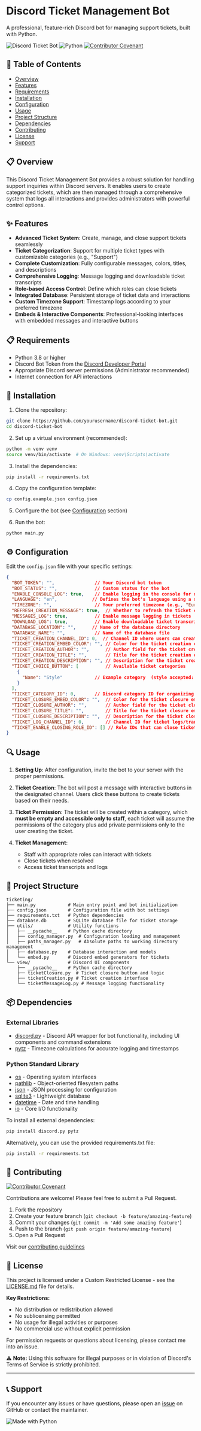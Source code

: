 # Discord Ticket Management Bot

A professional, feature-rich Discord bot for managing support tickets, built with Python.

![Discord Ticket Bot](https://img.shields.io/badge/Discord-Ticket%20Bot-7289DA?style=for-the-badge&logo=discord&logoColor=white)
![Python](https://img.shields.io/badge/Python-3.8+-3776AB?style=for-the-badge&logo=python&logoColor=white)
[![Contributor Covenant](https://img.shields.io/badge/Contributor%20Covenant-2.1-4baaaa.svg)](CODE_OF_CONDUCT.md)

## 📑 Table of Contents

- [Overview](#-overview)
- [Features](#-features)
- [Requirements](#-requirements)
- [Installation](#-installation)
- [Configuration](#%EF%B8%8F-configuration)
- [Usage](#-usage)
- [Project Structure](#-project-structure)
- [Dependencies](#-dependencies)
- [Contributing](#-contributing)
- [License](#-license)
- [Support](#-support)

## 📋 Overview

This Discord Ticket Management Bot provides a robust solution for handling support inquiries within Discord servers. It enables users to create categorized tickets, which are then managed through a comprehensive system that logs all interactions and provides administrators with powerful control options.

## ✨ Features

- **Advanced Ticket System**: Create, manage, and close support tickets seamlessly
- **Ticket Categorization**: Support for multiple ticket types with customizable categories (e.g., "Support")
- **Complete Customization**: Fully configurable messages, colors, titles, and descriptions
- **Comprehensive Logging**: Message logging and downloadable ticket transcripts
- **Role-based Access Control**: Define which roles can close tickets
- **Integrated Database**: Persistent storage of ticket data and interactions
- **Custom Timezone Support**: Timestamp logs according to your preferred timezone
- **Embeds & Interactive Components**: Professional-looking interfaces with embedded messages and interactive buttons

## 📋 Requirements

- Python 3.8 or higher
- Discord Bot Token from the [Discord Developer Portal](https://discord.com/developers/applications)
- Appropriate Discord server permissions (Administrator recommended)
- Internet connection for API interactions

## 🚀 Installation

1. Clone the repository:
```bash
git clone https://github.com/yourusername/discord-ticket-bot.git
cd discord-ticket-bot
```

2. Set up a virtual environment (recommended):
```bash
python -m venv venv
source venv/bin/activate  # On Windows: venv\Scripts\activate
```

3. Install the dependencies:
```bash
pip install -r requirements.txt
```

4. Copy the configuration template:
```bash
cp config.example.json config.json
```

5. Configure the bot (see [Configuration](#configuration) section)

6. Run the bot:
```bash
python main.py
```

## ⚙️ Configuration

Edit the `config.json` file with your specific settings:

```json
{
  "BOT_TOKEN": "",               // Your Discord bot token
  "BOT_STATUS": "",              // Custom status for the bot
  "ENABLE_CONSOLE_LOG": true,    // Enable logging in the console for debugging and informational messages
  "LANGUAGE": "en",             // Defines the bot's language using a standard ISO 639-1 code (e.g., "en" for English, "fa" for Persian, "es" for Spanish).
  "TIMEZONE": "",                // Your preferred timezone (e.g., "Europe/London")
  "REFRESH_CREATION_MESSAGE": true,  // Whether to refresh the ticket creation message on startup
  "MESSAGES_LOG": true,          // Enable message logging in tickets
  "DOWNLOAD_LOG": true,          // Enable downloadable ticket transcripts
  "DATABASE_LOCATION": "",      // Name of the database directory
  "DATABASE_NAME": "",           // Name of the database file
  "TICKET_CREATION_CHANNEL_ID": 0,  // Channel ID where users can create tickets
  "TICKET_CREATION_EMBED_COLOR": "", // Color for the ticket creation embed (HEX) (e.g., 0xffffff)
  "TICKET_CREATION_AUTHOR": "",      // Author field for the ticket creation embed
  "TICKET_CREATION_TITLE": "",       // Title for the ticket creation embed
  "TICKET_CREATION_DESCRIPTION": "", // Description for the ticket creation embed
  "TICKET_CHOICE_BUTTON": [          // Available ticket categories
    {
      "Name": "Style"            // Example category  (style accepted: Primary, Secondary, Success, Danger)
    }
  ],
  "TICKET_CATEGORY_ID": 0,       // Discord category ID for organizing ticket channels
  "TICKET_CLOSURE_EMBED_COLOR": "",  // Color for the ticket closure embed
  "TICKET_CLOSURE_AUTHOR": "",       // Author field for the ticket closure embed
  "TICKET_CLOSURE_TITLE": "",        // Title for the ticket closure embed
  "TICKET_CLOSURE_DESCRIPTION": "",  // Description for the ticket closure embed
  "TICKET_LOG_CHANNEL_ID": 0,        // Channel ID for ticket logs/transcripts
  "TICKET_ENABLE_CLOSING_ROLE_ID": [] // Role IDs that can close tickets (e.g., [1111, 2222])
}
```

## 🔍 Usage

1. **Setting Up**: After configuration, invite the bot to your server with the proper permissions.

2. **Ticket Creation**: The bot will post a message with interactive buttons in the designated channel. Users click these buttons to create tickets based on their needs.

3. **Ticket Permission**: The ticket will be created within a category, which **must be empty and accessible only to staff**, each ticket will assume the permissions of the category plus add private permissions only to the user creating the ticket.

4. **Ticket Management**: 
   - Staff with appropriate roles can interact with tickets
   - Close tickets when resolved
   - Access ticket transcripts and logs

## 📁 Project Structure

```
ticketing/
├── main.py            # Main entry point and bot initialization
├── config.json        # Configuration file with bot settings
├── requirements.txt   # Python dependencies
├── database.db        # SQLite database file for ticket storage
├── utils/             # Utility functions
│   ├── __pycache__    # Python cache directory
│   ├── config_manager.py  # Configuration loading and management
│   ├── paths_manager.py   # Absolute paths to working directory management
│   ├── database.py    # Database interaction and models
│   └── embed.py       # Discord embed generators for tickets
└── view/              # Discord UI components
    ├── __pycache__    # Python cache directory
    ├── ticketClosure.py  # Ticket closure button and logic
    ├── ticketCreation.py # Ticket creation interface
    └── ticketMessageLog.py # Message logging functionality
```

## 📦 Dependencies

### External Libraries
- [discord.py](https://discordpy.readthedocs.io/) - Discord API wrapper for bot functionality, including UI components and command extensions
- [pytz](https://pypi.org/project/pytz/) - Timezone calculations for accurate logging and timestamps

### Python Standard Library
- [os](https://docs.python.org/3/library/os.html) - Operating system interfaces
- [pathlib](https://docs.python.org/3/library/pathlib.html) - Object-oriented filesystem paths
- [json](https://docs.python.org/3/library/json.html) - JSON processing for configuration
- [sqlite3](https://docs.python.org/3/library/sqlite3.html) - Lightweight database
- [datetime](https://docs.python.org/3/library/datetime.html) - Date and time handling
- [io](https://docs.python.org/3/library/io.html) - Core I/O functionality

To install all external dependencies:
```bash
pip install discord.py pytz
```

Alternatively, you can use the provided requirements.txt file:
```bash
pip install -r requirements.txt
```

## 🤝 Contributing

[![Contributor Covenant](https://img.shields.io/badge/Contributor%20Covenant-2.1-4baaaa.svg)](CODE_OF_CONDUCT.md)

Contributions are welcome! Please feel free to submit a Pull Request.

1. Fork the repository
2. Create your feature branch (`git checkout -b feature/amazing-feature`)
3. Commit your changes (`git commit -m 'Add some amazing feature'`)
4. Push to the branch (`git push origin feature/amazing-feature`)
5. Open a Pull Request

Visit our [contributing guidelines](CONTRIBUTING.md)

## 📄 License

This project is licensed under a Custom Restricted License - see the [LICENSE.md](LICENSE.md) file for details.

**Key Restrictions:**
- No distribution or redistribution allowed
- No sublicensing permitted
- No usage for illegal activities or purposes
- No commercial use without explicit permission

For permission requests or questions about licensing, please contact me into an issue.

⚠️ **Note:** Using this software for illegal purposes or in violation of Discord's Terms of Service is strictly prohibited.

---

## 📞 Support

If you encounter any issues or have questions, please open an [issue](https://github.com/K0lin/Discord-Ticketing-Bot/issues) on GitHub or contact the maintainer.

![Made with Python](https://forthebadge.com/images/badges/made-with-python.svg)
